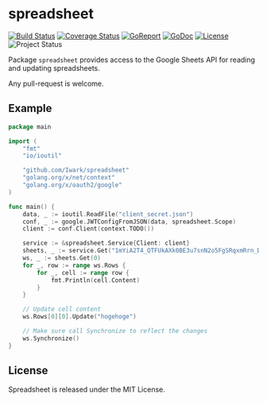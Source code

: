spreadsheet
===
[![Build Status](https://travis-ci.org/Iwark/spreadsheet.svg?branch=master)](https://travis-ci.org/Iwark/spreadsheet)
[![Coverage Status](https://coveralls.io/repos/github/Iwark/spreadsheet/badge.svg?branch=master)](https://coveralls.io/github/Iwark/spreadsheet?branch=master)
[![GoReport](https://goreportcard.com/badge/Iwark/spreadsheet)](http://goreportcard.com/report/Iwark/spreadsheet)
[![GoDoc](https://godoc.org/github.com/Iwark/spreadsheet?status.svg)](https://godoc.org/github.com/Iwark/spreadsheet)
[![License](https://img.shields.io/badge/license-MIT-blue.svg)](LICENSE)
![Project Status](https://img.shields.io/badge/status-beta-yellow.svg)

Package `spreadsheet` provides access to the Google Sheets API for reading and updating spreadsheets.

Any pull-request is welcome.

## Example

```go
package main

import (
	"fmt"
	"io/ioutil"

	"github.com/Iwark/spreadsheet"
	"golang.org/x/net/context"
	"golang.org/x/oauth2/google"
)

func main() {
	data, _ := ioutil.ReadFile("client_secret.json")
	conf, _ := google.JWTConfigFromJSON(data, spreadsheet.Scope)
	client := conf.Client(context.TODO())

	service := &spreadsheet.Service{Client: client}
	sheets, _ := service.Get("1mYiA2T4_QTFUkAXk0BE3u7snN2o5FgSRqxmRrn_Dzh4")
	ws, _ := sheets.Get(0)
	for _, row := range ws.Rows {
		for _, cell := range row {
			fmt.Println(cell.Content)
		}
	}

	// Update cell content
	ws.Rows[0][0].Update("hogehoge")

	// Make sure call Synchronize to reflect the changes
	ws.Synchronize()
}
```

## License

Spreadsheet is released under the MIT License.

